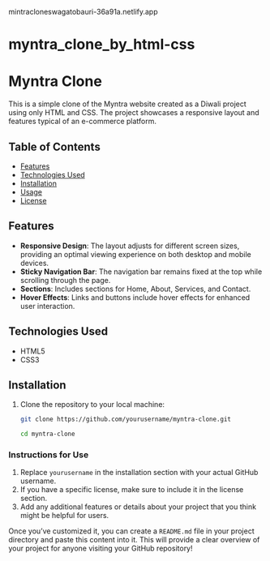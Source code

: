 mintracloneswagatobauri-36a91a.netlify.app
# myntra_clone_by_html-css

# Myntra Clone

This is a simple clone of the Myntra website created as a Diwali project using only HTML and CSS. The project showcases a responsive layout and features typical of an e-commerce platform.

## Table of Contents

- [Features](#features)
- [Technologies Used](#technologies-used)
- [Installation](#installation)
- [Usage](#usage)
- [License](#license)

## Features

- **Responsive Design**: The layout adjusts for different screen sizes, providing an optimal viewing experience on both desktop and mobile devices.
- **Sticky Navigation Bar**: The navigation bar remains fixed at the top while scrolling through the page.
- **Sections**: Includes sections for Home, About, Services, and Contact.
- **Hover Effects**: Links and buttons include hover effects for enhanced user interaction.

## Technologies Used

- HTML5
- CSS3

## Installation

1. Clone the repository to your local machine:
   ```bash
   git clone https://github.com/yourusername/myntra-clone.git

   cd myntra-clone

### Instructions for Use

1. Replace `yourusername` in the installation section with your actual GitHub username.
2. If you have a specific license, make sure to include it in the license section.
3. Add any additional features or details about your project that you think might be helpful for users.

Once you’ve customized it, you can create a `README.md` file in your project directory and paste this content into it. This will provide a clear overview of your project for anyone visiting your GitHub repository!


